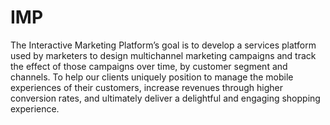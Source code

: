 # IMP
The Interactive Marketing Platform’s goal is to develop a services platform  used by marketers to design multichannel marketing campaigns and track the  effect of those campaigns over time, by customer segment and channels.   To help our clients uniquely position to manage the mobile experiences of  their customers, increase revenues through higher conversion rates, and  ultimately deliver a delightful and engaging shopping experience.

